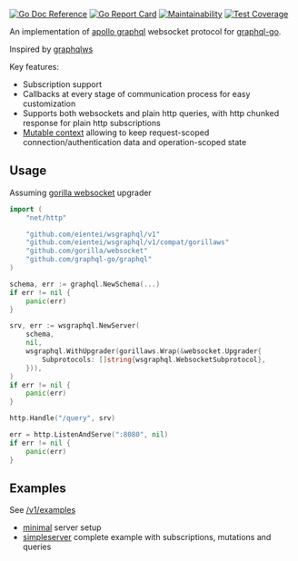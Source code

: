 [![Go Doc Reference](https://godoc.org/github.com/eientei/wsgraphql/v1?status.svg)](https://godoc.org/github.com/eientei/wsgraphql/v1)
[![Go Report Card](https://goreportcard.com/badge/github.com/eientei/wsgraphql)](https://goreportcard.com/report/github.com/eientei/wsgraphql)
[![Maintainability](https://api.codeclimate.com/v1/badges/c626b5f2399b044bdebf/maintainability)](https://codeclimate.com/github/eientei/wsgraphql)
[![Test Coverage](https://api.codeclimate.com/v1/badges/c626b5f2399b044bdebf/test_coverage)](https://codeclimate.com/github/eientei/wsgraphql)

An implementation of
[apollo graphql](https://github.com/apollographql/subscriptions-transport-ws/blob/master/PROTOCOL.md)
websocket protocol for
[graphql-go](https://github.com/graphql-go/graphql).

Inspired by [graphqlws](https://github.com/functionalfoundry/graphqlws)

Key features:

- Subscription support
- Callbacks at every stage of communication process for easy customization 
- Supports both websockets and plain http queries, with http chunked response for plain http subscriptions
- [Mutable context](https://godoc.org/github.com/eientei/wsgraphql/v1/mutable) allowing to keep request-scoped 
  connection/authentication data and operation-scoped state

Usage
-----

Assuming [gorilla websocket](https://github.com/gorilla/websocket) upgrader

```go
import (
	"net/http"

	"github.com/eientei/wsgraphql/v1"
	"github.com/eientei/wsgraphql/v1/compat/gorillaws"
	"github.com/gorilla/websocket"
	"github.com/graphql-go/graphql"
)
```

```go
schema, err := graphql.NewSchema(...)
if err != nil {
	panic(err)
}

srv, err := wsgraphql.NewServer(
	schema,
	nil,
	wsgraphql.WithUpgrader(gorillaws.Wrap(&websocket.Upgrader{
		Subprotocols: []string{wsgraphql.WebsocketSubprotocol},
	})),
)
if err != nil {
	panic(err)
}

http.Handle("/query", srv)

err = http.ListenAndServe(":8080", nil)
if err != nil {
	panic(err)
}
```

Examples
--------

See [/v1/examples](/v1/examples)
- [minimal](/v1/examples/minimal) server setup
- [simpleserver](/v1/examples/simpleserver) complete example with subscriptions, mutations and queries
